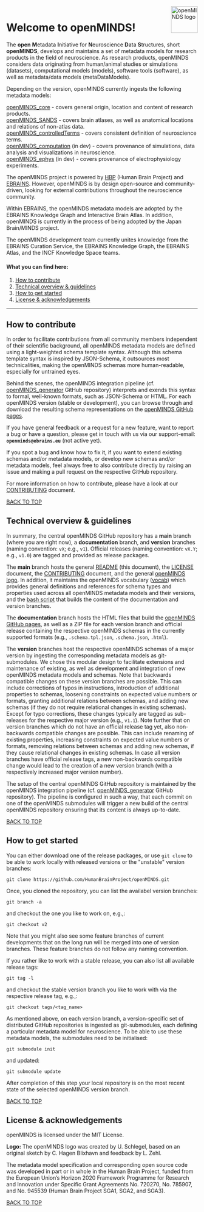 <a href="https://github.com/HumanBrainProject/openMINDS/blob/main/img/openMINDS_logo.png">
    <img src="https://github.com/HumanBrainProject/openMINDS/blob/main/img/openMINDS_logo.png" alt="openMINDS logo" title="openMINDS" align="right" height="70" />
</a>

# Welcome to openMINDS! <a name="welcome"/>

The **open** **M**etadata **I**nitiative for **N**euroscience **D**ata **S**tructures, short **openMINDS**, develops and maintains a set of metadata models for research products in the field of neuroscience. As research products, openMINDS considers data originating from human/animal studies or simulations (datasets), computational models (models), software tools (software), as well as metadata/data models (metaDataModels).

Depending on the version, openMINDS currently ingests the following metadata models:  

[openMINDS_core](https://github.com/HumanBrainProject/openMINDS_core) - covers general origin, location and content of research products.  
[openMINDS_SANDS](https://github.com/HumanBrainProject/openMINDS_SANDS) - covers brain atlases, as well as anatomical locations and relations of non-atlas data.  
[openMINDS_controlledTerms](https://github.com/HumanBrainProject/openMINDS_controlledTerms) - covers consistent definition of neuroscience terms.  
[openMINDS_computation](https://github.com/HumanBrainProject/openMINDS_computation) (in dev) - covers provenance of simulations, data analysis and visualizations in neuroscience.  
[openMINDS_ephys](https://github.com/HumanBrainProject/openMINDS_ephys) (in dev) - covers provenance of electrophysiology experiments.  

The openMINDS project is powered by [HBP](https://www.humanbrainproject.eu) (Human Brain Project) and [EBRAINS](https://ebrains.eu/). However, openMINDS is by design open-source and community-driven, looking for external contributions throughout the neuroscience community.

Within EBRAINS, the openMINDS metadata models are adopted by the EBRAINS Knowledge Graph and Interactive Brain Atlas. In addition, openMINDS is currently in the process of being adopted by the Japan Brain/MINDS project.

The openMINDS development team currently unites knowledge from the EBRAINS Curation Service, the EBRAINS Knowledge Graph, the EBRAINS Atlas, and the INCF Knowledge Space teams. 

#### What you can find here:
1. [How to contribute](#how-to-contribute) 
2. [Technical overview & guidelines](#technical-overview-and-guidelines)
3. [How to get started](#how-to-get-started)
4. [License & acknowledgements](#license-and-acknowledgements)

---

## How to contribute <a name="how-to-contribute"/>

In order to facilitate contributions from all community members independent of their scientific background, all openMINDS metadata models are defined using a light-weighted schema template syntax. Although this schema template syntax is inspired by JSON-Schema, it outsources most technicalities, making the openMINDS schemas more human-readable, especially for untrained eyes. 

Behind the scenes, the openMINDS integration pipeline (cf. [openMINDS_generator](https://github.com/HumanBrainProject/openMINDS_generator) GitHub repository) interprets and exends this syntax to formal, well-known formats, such as JSON-Schema or HTML. For each openMINDS version (stable or development), you can browse through and download the resulting schema representations on the [openMINDS GitHub pages](https://humanbrainproject.github.io/openMINDS/).

If you have general feedback or a request for a new feature, want to report a bug or have a question, please get in touch with us via our support-email: **`openminds@ebrains.eu`** (not active yet). 

If you spot a bug and know how to fix it, if you want to extend existing schemas and/or metadata models, or develop new schemas and/or metadata models, feel always free to also contribute directly by raising an issue and making a pull request on the respective GitHub repository. 

For more information on how to contribute, please have a look at our [CONTRIBUTING](./CONTRIBUTING.md) document.

[BACK TO TOP](#welcome)

## Technical overview & guidelines <a name="technical-overview-and-guidelines"/>

In summary, the central openMINDS GitHub repository has a **main** branch (where you are right now), a **documentation** branch, and **version** branches (naming convention: `vX`; e.g., `v1`). Official releases (naming convention: `vX.Y`; e.g., `v1.0`) are tagged and provided as release packages.

The **main** branch hosts the general [README](./README.md) (this document), the [LICENSE](./LICENSE) document, the [CONTRIBUTING](./CONTRIBUTING.md) document,  and the general [openMINDS logo](./img/openMINDS_logo.png). In addition, it maintains the openMINDS vocabulary ([vocab](./vocab)) which provides general definitions and references for schema types and properties used across all openMINDS metadata models and their versions, and the [bash script](./build.sh) that builds the content of the documentation and version branches.

The **documentation** branch hosts the HTML files that build the [openMINDS GitHub pages](https://humanbrainproject.github.io/openMINDS/), as well as a ZIP file for each version branch and official release containing the respective openMINDS schemas in the currently supported formats (e.g., `.schema.tpl.json`, `.schema.json`, `.html`).

The **version** branches host the respective openMINDS schemas of a major version by ingesting the corresponding metadata models as git-submodules. We chose this modular design to facilitate extensions and maintenance of existing, as well as development and integration of new openMINDS metadata models and schemas. Note that backwards compatible changes on these version branches are possible. This can include corrections of typos in instructions, introduction of additional properties to schemas, loosening constraints on expected value numbers or formats, granting additional relations between schemas, and adding new schemas (if they do not require relational changes in existing schemas). Except for typo corrections, these changes typically are tagged as sub-releases for the respective major version (e.g., `v1.1`). Note further that on version branches which do not have an official release tag yet, also non-backwards compatible changes are possible. This can include renaming of existing properties, increasing constraints on expected value numbers or formats, removing relations between schemas and adding new schemas, if they cause relational changes in existing schemas. In case all version branches have official release tags, a new non-backwards compatible change would lead to the creation of a new version branch (with a respectively increased major version number).

The setup of the central openMINDS GitHub repository is maintained by the openMINDS integration pipeline (cf. [openMINDS_generator](https://github.com/HumanBrainProject/openMINDS_generator) GitHub repository). The pipeline is configured in such a way, that each commit on one of the openMINDS submodules will trigger a new build of the central openMINDS repository ensuring that its content is always up-to-date. 

[BACK TO TOP](#welcome)

## How to get started <a name="how-to-get-started"/>

You can either download one of the release packages, or use `git clone` to be able to work locally with released versions or the "unstable" version branches:
	
	git clone https://github.com/HumanBrainProject/openMINDS.git

Once, you cloned the repository, you can list the availabel version branches:

	git branch -a
	
and checkout the one you like to work on, e.g.,:

	git checkout v2
	
Note that you might also see some feature branches of current developments that on the long run will be merged into one of version branches. These feature branches do not follow any naming convention.

If you rather like to work with a stable release, you can also list all available release tags:

	git tag -l
	
and checkout the stable version branch you like to work with via the respective release tag, e.g.,:

	git checkout tags/<tag_name>

As mentioned above, on each version branch, a version-specific set of distributed GitHub repositories is ingested as git-submodules, each defining a particular metadata model for neuroscience. To be able to use these metadata models, the submodules need to be initialised:

	git submodule init

and updated:
	
	git submodule update

After completion of this step your local repository is on the most recent state of the selected openMINDS version branch.

[BACK TO TOP](#welcome)

## License & acknowledgements <a name="license-and-acknowledgements"/>

openMINDS is licensed under the MIT License.

**Logo:** The openMINDS logo was created by U. Schlegel, based on an original sketch by C. Hagen Blixhavn and feedback by L. Zehl.

The metadata model specification and corresponding open source code was developed in part or in whole in the Human Brain Project, funded from the European Union’s Horizon 2020 Framework Programme for Research and Innovation under Specific Grant Agreements No. 720270, No. 785907, and No. 945539 (Human Brain Project SGA1, SGA2, and SGA3).

[BACK TO TOP](#welcome)
